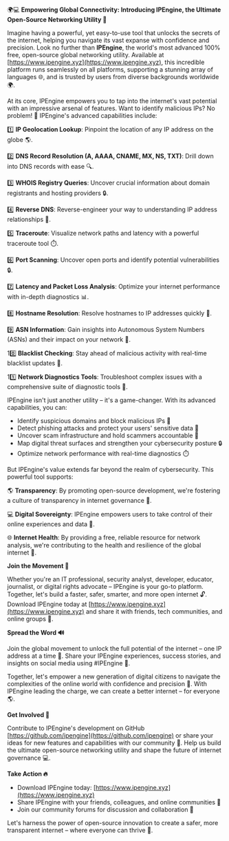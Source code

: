🌍💻 **Empowering Global Connectivity: Introducing IPEngine, the Ultimate Open-Source Networking Utility 🚀**

Imagine having a powerful, yet easy-to-use tool that unlocks the secrets of the internet, helping you navigate its vast expanse with confidence and precision. Look no further than **IPEngine**, the world's most advanced 100% free, open-source global networking utility. Available at [https://www.ipengine.xyz](https://www.ipengine.xyz), this incredible platform runs seamlessly on all platforms, supporting a stunning array of languages 🌐, and is trusted by users from diverse backgrounds worldwide 🌍.

At its core, IPEngine empowers you to tap into the internet's vast potential with an impressive arsenal of features. Want to identify malicious IPs? No problem! 🚫 IPEngine's advanced capabilities include:

1️⃣ **IP Geolocation Lookup**: Pinpoint the location of any IP address on the globe 🌎.

2️⃣ **DNS Record Resolution (A, AAAA, CNAME, MX, NS, TXT)**: Drill down into DNS records with ease 🔍.

3️⃣ **WHOIS Registry Queries**: Uncover crucial information about domain registrants and hosting providers 🔒.

4️⃣ **Reverse DNS**: Reverse-engineer your way to understanding IP address relationships 🔄.

5️⃣ **Traceroute**: Visualize network paths and latency with a powerful traceroute tool ⏱️.

6️⃣ **Port Scanning**: Uncover open ports and identify potential vulnerabilities 🔒.

7️⃣ **Latency and Packet Loss Analysis**: Optimize your internet performance with in-depth diagnostics 📊.

8️⃣ **Hostname Resolution**: Resolve hostnames to IP addresses quickly 🔌.

9️⃣ **ASN Information**: Gain insights into Autonomous System Numbers (ASNs) and their impact on your network 👥.

10️⃣ **Blacklist Checking**: Stay ahead of malicious activity with real-time blacklist updates 🚫.

11️⃣ **Network Diagnostics Tools**: Troubleshoot complex issues with a comprehensive suite of diagnostic tools 🔧.

IPEngine isn't just another utility – it's a game-changer. With its advanced capabilities, you can:

* Identify suspicious domains and block malicious IPs 👮
* Detect phishing attacks and protect your users' sensitive data 🚫
* Uncover scam infrastructure and hold scammers accountable 💼
* Map digital threat surfaces and strengthen your cybersecurity posture 🔒
* Optimize network performance with real-time diagnostics ⏱️

But IPEngine's value extends far beyond the realm of cybersecurity. This powerful tool supports:

🌎 **Transparency**: By promoting open-source development, we're fostering a culture of transparency in internet governance 📢.

💻 **Digital Sovereignty**: IPEngine empowers users to take control of their online experiences and data 🤝.

🌐 **Internet Health**: By providing a free, reliable resource for network analysis, we're contributing to the health and resilience of the global internet 🌟.

**Join the Movement 💪**

Whether you're an IT professional, security analyst, developer, educator, journalist, or digital rights advocate – IPEngine is your go-to platform. Together, let's build a faster, safer, smarter, and more open internet 🔓. Download IPEngine today at [https://www.ipengine.xyz](https://www.ipengine.xyz) and share it with friends, tech communities, and online groups 🤝.

**Spread the Word 🔊**

Join the global movement to unlock the full potential of the internet – one IP address at a time 🚀. Share your IPEngine experiences, success stories, and insights on social media using #IPEngine 💬.

Together, let's empower a new generation of digital citizens to navigate the complexities of the online world with confidence and precision 🌟. With IPEngine leading the charge, we can create a better internet – for everyone 🌎.

**Get Involved 🔧**

Contribute to IPEngine's development on GitHub [https://github.com/ipengine](https://github.com/ipengine) or share your ideas for new features and capabilities with our community 🤝. Help us build the ultimate open-source networking utility and shape the future of internet governance 💻.

**Take Action 🔥**

* Download IPEngine today: [https://www.ipengine.xyz](https://www.ipengine.xyz)
* Share IPEngine with your friends, colleagues, and online communities 🤝
* Join our community forums for discussion and collaboration 🔌

Let's harness the power of open-source innovation to create a safer, more transparent internet – where everyone can thrive 🌟.